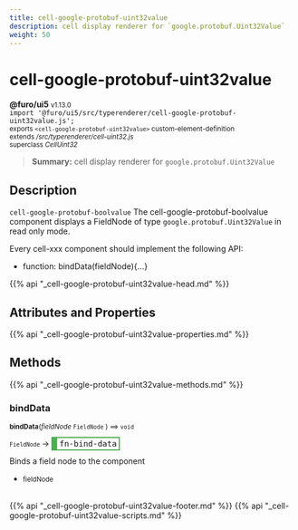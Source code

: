 ```yaml
---
title: cell-google-protobuf-uint32value
description: cell display renderer for `google.protobuf.Uint32Value`
weight: 50
---
```


# cell-google-protobuf-uint32value
**@furo/ui5** <small>v1.13.0</small>
<br>`import '@furo/ui5/src/typerenderer/cell-google-protobuf-uint32value.js';`<small>
<br>exports `<cell-google-protobuf-uint32value>` custom-element-definition
<br>extends */src/typerenderer/cell-uint32.js*
<br>superclass *CellUint32*</small>

> **Summary:** cell display renderer for `google.protobuf.Uint32Value`

## Description

`cell-google-protobuf-boolvalue`
The cell-google-protobuf-boolvalue component displays a FieldNode of type `google.protobuf.Uint32Value` in read only mode.

Every cell-xxx component should implement the following API:
- function: bindData(fieldNode){...}

{{% api "_cell-google-protobuf-uint32value-head.md" %}}

## Attributes and Properties
{{% api "_cell-google-protobuf-uint32value-properties.md" %}}






## Methods
{{% api "_cell-google-protobuf-uint32value-methods.md" %}}


### **bindData**
<small>**bindData**(*fieldNode* `FieldNode` ) ⟹ `void`</small>

<small>`FieldNode` </small> →
<span  style="border-width:2px 2px 2px 10px; border-style: solid;border-color:  rgb(76, 175, 80);font-family:monospace; padding:2px 4px;">fn-bind-data</span>

Binds a field node to the component

- <small>fieldNode </small>
<br><br>






{{% api "_cell-google-protobuf-uint32value-footer.md" %}}
{{% api "_cell-google-protobuf-uint32value-scripts.md" %}}
